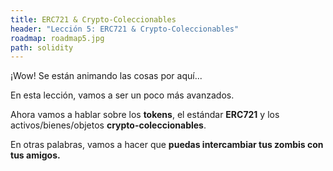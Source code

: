 ```yaml
---
title: ERC721 & Crypto-Coleccionables
header: "Lección 5: ERC721 & Crypto-Coleccionables"
roadmap: roadmap5.jpg
path: solidity
---
```


¡Wow! Se están animando las cosas por aquí...

En esta lección, vamos a ser un poco más avanzados.

Ahora vamos a hablar sobre los **tokens**, el estándar **ERC721** y los activos/bienes/objetos **crypto-coleccionables**.

En otras palabras, vamos a hacer que **puedas intercambiar tus zombis con tus amigos.**